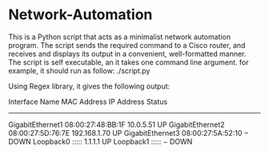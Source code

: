 # Network-Automation

This is a Python script that acts as a minimalist network automation program.
The script sends the required command to a Cisco router, and receives and displays its output in a convenient, well-formatted manner.
The script is self executable, an it takes one command line argument.
for example, it should run as follow: ./script.py <router IP address>

Using Regex library, it gives the following output:

Interface Name   MAC Address       IP Address   Status
---------------- ----------------- ------------ ------
GigabitEthernet1 08:00:27:48:BB:1F 10.0.5.51    UP
GigabitEthernet2 08:00:27:5D:76:7E 192.168.1.70 UP
GigabitEthernet3 08:00:27:5A:52:10    −         DOWN
Loopback0        :::::             1.1.1.1      UP
Loopback1        :::::                −         DOWN
